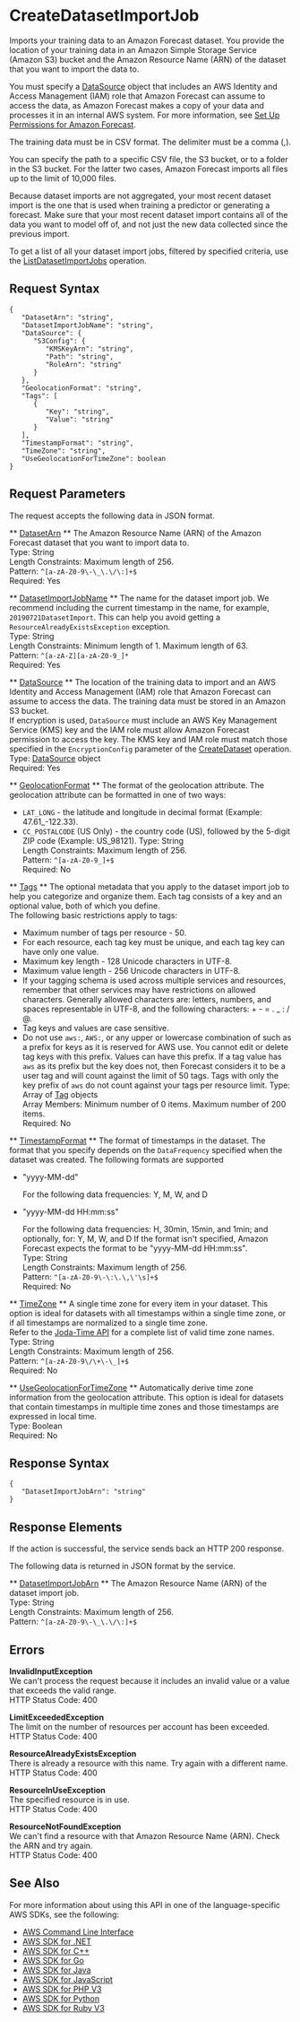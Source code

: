 # CreateDatasetImportJob<a name="API_CreateDatasetImportJob"></a>

Imports your training data to an Amazon Forecast dataset\. You provide the location of your training data in an Amazon Simple Storage Service \(Amazon S3\) bucket and the Amazon Resource Name \(ARN\) of the dataset that you want to import the data to\.

You must specify a [DataSource](API_DataSource.md) object that includes an AWS Identity and Access Management \(IAM\) role that Amazon Forecast can assume to access the data, as Amazon Forecast makes a copy of your data and processes it in an internal AWS system\. For more information, see [Set Up Permissions for Amazon Forecast](aws-forecast-iam-roles.md)\.

The training data must be in CSV format\. The delimiter must be a comma \(,\)\.

You can specify the path to a specific CSV file, the S3 bucket, or to a folder in the S3 bucket\. For the latter two cases, Amazon Forecast imports all files up to the limit of 10,000 files\.

Because dataset imports are not aggregated, your most recent dataset import is the one that is used when training a predictor or generating a forecast\. Make sure that your most recent dataset import contains all of the data you want to model off of, and not just the new data collected since the previous import\.

To get a list of all your dataset import jobs, filtered by specified criteria, use the [ListDatasetImportJobs](API_ListDatasetImportJobs.md) operation\.

## Request Syntax<a name="API_CreateDatasetImportJob_RequestSyntax"></a>

```
{
   "DatasetArn": "string",
   "DatasetImportJobName": "string",
   "DataSource": { 
      "S3Config": { 
         "KMSKeyArn": "string",
         "Path": "string",
         "RoleArn": "string"
      }
   },
   "GeolocationFormat": "string",
   "Tags": [ 
      { 
         "Key": "string",
         "Value": "string"
      }
   ],
   "TimestampFormat": "string",
   "TimeZone": "string",
   "UseGeolocationForTimeZone": boolean
}
```

## Request Parameters<a name="API_CreateDatasetImportJob_RequestParameters"></a>

The request accepts the following data in JSON format\.

 ** [DatasetArn](#API_CreateDatasetImportJob_RequestSyntax) **   <a name="forecast-CreateDatasetImportJob-request-DatasetArn"></a>
The Amazon Resource Name \(ARN\) of the Amazon Forecast dataset that you want to import data to\.  
Type: String  
Length Constraints: Maximum length of 256\.  
Pattern: `^[a-zA-Z0-9\-\_\.\/\:]+$`   
Required: Yes

 ** [DatasetImportJobName](#API_CreateDatasetImportJob_RequestSyntax) **   <a name="forecast-CreateDatasetImportJob-request-DatasetImportJobName"></a>
The name for the dataset import job\. We recommend including the current timestamp in the name, for example, `20190721DatasetImport`\. This can help you avoid getting a `ResourceAlreadyExistsException` exception\.  
Type: String  
Length Constraints: Minimum length of 1\. Maximum length of 63\.  
Pattern: `^[a-zA-Z][a-zA-Z0-9_]*`   
Required: Yes

 ** [DataSource](#API_CreateDatasetImportJob_RequestSyntax) **   <a name="forecast-CreateDatasetImportJob-request-DataSource"></a>
The location of the training data to import and an AWS Identity and Access Management \(IAM\) role that Amazon Forecast can assume to access the data\. The training data must be stored in an Amazon S3 bucket\.  
If encryption is used, `DataSource` must include an AWS Key Management Service \(KMS\) key and the IAM role must allow Amazon Forecast permission to access the key\. The KMS key and IAM role must match those specified in the `EncryptionConfig` parameter of the [CreateDataset](API_CreateDataset.md) operation\.  
Type: [DataSource](API_DataSource.md) object  
Required: Yes

 ** [GeolocationFormat](#API_CreateDatasetImportJob_RequestSyntax) **   <a name="forecast-CreateDatasetImportJob-request-GeolocationFormat"></a>
The format of the geolocation attribute\. The geolocation attribute can be formatted in one of two ways:  
+  `LAT_LONG` \- the latitude and longitude in decimal format \(Example: 47\.61\_\-122\.33\)\.
+  `CC_POSTALCODE` \(US Only\) \- the country code \(US\), followed by the 5\-digit ZIP code \(Example: US\_98121\)\.
Type: String  
Length Constraints: Maximum length of 256\.  
Pattern: `^[a-zA-Z0-9_]+$`   
Required: No

 ** [Tags](#API_CreateDatasetImportJob_RequestSyntax) **   <a name="forecast-CreateDatasetImportJob-request-Tags"></a>
The optional metadata that you apply to the dataset import job to help you categorize and organize them\. Each tag consists of a key and an optional value, both of which you define\.  
The following basic restrictions apply to tags:  
+ Maximum number of tags per resource \- 50\.
+ For each resource, each tag key must be unique, and each tag key can have only one value\.
+ Maximum key length \- 128 Unicode characters in UTF\-8\.
+ Maximum value length \- 256 Unicode characters in UTF\-8\.
+ If your tagging schema is used across multiple services and resources, remember that other services may have restrictions on allowed characters\. Generally allowed characters are: letters, numbers, and spaces representable in UTF\-8, and the following characters: \+ \- = \. \_ : / @\.
+ Tag keys and values are case sensitive\.
+ Do not use `aws:`, `AWS:`, or any upper or lowercase combination of such as a prefix for keys as it is reserved for AWS use\. You cannot edit or delete tag keys with this prefix\. Values can have this prefix\. If a tag value has `aws` as its prefix but the key does not, then Forecast considers it to be a user tag and will count against the limit of 50 tags\. Tags with only the key prefix of `aws` do not count against your tags per resource limit\.
Type: Array of [Tag](API_Tag.md) objects  
Array Members: Minimum number of 0 items\. Maximum number of 200 items\.  
Required: No

 ** [TimestampFormat](#API_CreateDatasetImportJob_RequestSyntax) **   <a name="forecast-CreateDatasetImportJob-request-TimestampFormat"></a>
The format of timestamps in the dataset\. The format that you specify depends on the `DataFrequency` specified when the dataset was created\. The following formats are supported  
+ "yyyy\-MM\-dd"

  For the following data frequencies: Y, M, W, and D
+ "yyyy\-MM\-dd HH:mm:ss"

  For the following data frequencies: H, 30min, 15min, and 1min; and optionally, for: Y, M, W, and D
If the format isn't specified, Amazon Forecast expects the format to be "yyyy\-MM\-dd HH:mm:ss"\.  
Type: String  
Length Constraints: Maximum length of 256\.  
Pattern: `^[a-zA-Z0-9\-\:\.\,\'\s]+$`   
Required: No

 ** [TimeZone](#API_CreateDatasetImportJob_RequestSyntax) **   <a name="forecast-CreateDatasetImportJob-request-TimeZone"></a>
A single time zone for every item in your dataset\. This option is ideal for datasets with all timestamps within a single time zone, or if all timestamps are normalized to a single time zone\.   
Refer to the [Joda\-Time API](http://joda-time.sourceforge.net/timezones.html) for a complete list of valid time zone names\.  
Type: String  
Length Constraints: Maximum length of 256\.  
Pattern: `^[a-zA-Z0-9\/\+\-\_]+$`   
Required: No

 ** [UseGeolocationForTimeZone](#API_CreateDatasetImportJob_RequestSyntax) **   <a name="forecast-CreateDatasetImportJob-request-UseGeolocationForTimeZone"></a>
Automatically derive time zone information from the geolocation attribute\. This option is ideal for datasets that contain timestamps in multiple time zones and those timestamps are expressed in local time\.  
Type: Boolean  
Required: No

## Response Syntax<a name="API_CreateDatasetImportJob_ResponseSyntax"></a>

```
{
   "DatasetImportJobArn": "string"
}
```

## Response Elements<a name="API_CreateDatasetImportJob_ResponseElements"></a>

If the action is successful, the service sends back an HTTP 200 response\.

The following data is returned in JSON format by the service\.

 ** [DatasetImportJobArn](#API_CreateDatasetImportJob_ResponseSyntax) **   <a name="forecast-CreateDatasetImportJob-response-DatasetImportJobArn"></a>
The Amazon Resource Name \(ARN\) of the dataset import job\.  
Type: String  
Length Constraints: Maximum length of 256\.  
Pattern: `^[a-zA-Z0-9\-\_\.\/\:]+$` 

## Errors<a name="API_CreateDatasetImportJob_Errors"></a>

 **InvalidInputException**   
We can't process the request because it includes an invalid value or a value that exceeds the valid range\.  
HTTP Status Code: 400

 **LimitExceededException**   
The limit on the number of resources per account has been exceeded\.  
HTTP Status Code: 400

 **ResourceAlreadyExistsException**   
There is already a resource with this name\. Try again with a different name\.  
HTTP Status Code: 400

 **ResourceInUseException**   
The specified resource is in use\.  
HTTP Status Code: 400

 **ResourceNotFoundException**   
We can't find a resource with that Amazon Resource Name \(ARN\)\. Check the ARN and try again\.  
HTTP Status Code: 400

## See Also<a name="API_CreateDatasetImportJob_SeeAlso"></a>

For more information about using this API in one of the language\-specific AWS SDKs, see the following:
+  [AWS Command Line Interface](https://docs.aws.amazon.com/goto/aws-cli/forecast-2018-06-26/CreateDatasetImportJob) 
+  [AWS SDK for \.NET](https://docs.aws.amazon.com/goto/DotNetSDKV3/forecast-2018-06-26/CreateDatasetImportJob) 
+  [AWS SDK for C\+\+](https://docs.aws.amazon.com/goto/SdkForCpp/forecast-2018-06-26/CreateDatasetImportJob) 
+  [AWS SDK for Go](https://docs.aws.amazon.com/goto/SdkForGoV1/forecast-2018-06-26/CreateDatasetImportJob) 
+  [AWS SDK for Java](https://docs.aws.amazon.com/goto/SdkForJava/forecast-2018-06-26/CreateDatasetImportJob) 
+  [AWS SDK for JavaScript](https://docs.aws.amazon.com/goto/AWSJavaScriptSDK/forecast-2018-06-26/CreateDatasetImportJob) 
+  [AWS SDK for PHP V3](https://docs.aws.amazon.com/goto/SdkForPHPV3/forecast-2018-06-26/CreateDatasetImportJob) 
+  [AWS SDK for Python](https://docs.aws.amazon.com/goto/boto3/forecast-2018-06-26/CreateDatasetImportJob) 
+  [AWS SDK for Ruby V3](https://docs.aws.amazon.com/goto/SdkForRubyV3/forecast-2018-06-26/CreateDatasetImportJob) 